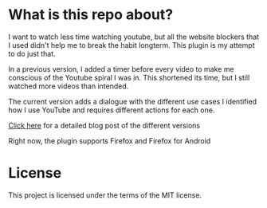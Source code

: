 # What is this repo about?
I want to watch less time watching youtube, but all the website blockers that I used didn't help me to break the habit longterm.
This plugin is my attempt to do just that.

In a previous version, I added a timer before every video to make me conscious of the Youtube spiral I was in. This shortened its time, but I still watched more videos than intended.

The current version adds a dialogue with the different use cases I identified how I use YouTube and requires different actions for each one.

[Click here](https://jhuwald.com/2020/04/21/argh/) for a detailed blog post of the different versions

Right now, the plugin supports Firefox and Firefox for Android

# License
This project is licensed under the terms of the MIT license.
